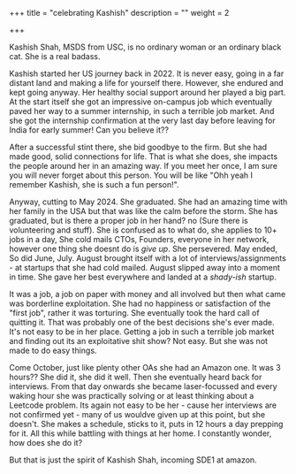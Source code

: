 +++
title = "celebrating Kashish"
description = ""
weight = 2

+++

Kashish Shah, MSDS from USC, is no ordinary woman or an ordinary black cat. She is a real badass. 

Kashish started her US journey back in 2022. It is never easy, going in a far distant land and making a life for yourself there. However, she endured and kept going anyway. Her healthy social support around her played a big part. At the start itself she got an impressive on-campus job which eventually paved her way to a summer internship, in such a terrible job market. And she got the internship confirmation at the very last day before leaving for India for early summer! Can you believe it??

After a successful stint there, she bid goodbye to the firm. But she had made good, solid connections for life. That is what she does, she impacts the people around her in an amazing way. If you meet her once, I am sure you will never forget about this person. You will be like "Ohh yeah I remember Kashish, she is such a fun person!". 

Anyway, cutting to May 2024. She graduated. She had an amazing time with her family in the USA but that was like the calm before the storm. She has graduated, but is there a proper job in her hand? no (Sure there is volunteering and stuff). She is confused as to what do, she applies to 10+ jobs in a day, She cold mails CTOs, Founders, everyone in her network, however one thing she doesnt do is _give up_. She persevered. May ended, So did June, July. August brought itself with a lot of interviews/assignments - at startups that she had cold mailed. August slipped away into a moment in time. She gave her best everywhere and landed at a _shady-ish_ startup. 

It was a job, a job on paper with money and all involved but then what came was borderline exploitation. She had no happiness or satisfaction of the "first job", rather it was torturing. She eventually took the hard call of quitting it. That was probably one of the best decisions she's ever made. It's not easy to be in her place. Getting a job in such a terrible job market and finding out its an exploitative shit show? Not easy. But she was not made to do easy things.

Come October, just like plenty other OAs she had an Amazon one. It was 3 hours?? She did it, she did it well. Then she eventually heard back for interviews. From that day onwards she became laser-focussed and every waking hour she was practically solving or at least thinking about a Leetcode problem. Its again not easy to be her - cause her interviews are not confirmed yet - many of us wouldve given up at this point, but she doesn't. She makes a schedule, sticks to it, puts in 12 hours a day prepping for it. All this while battling with things at her home. I constantly wonder, how does she do it? 

But that is just the spirit of Kashish Shah, incoming SDE1 at amazon.
